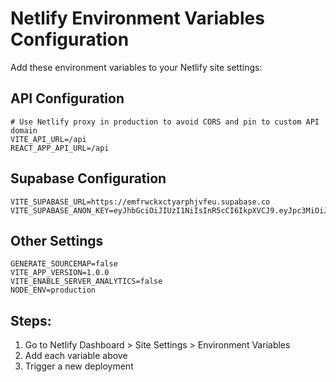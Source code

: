 # Netlify Environment Variables Configuration

Add these environment variables to your Netlify site settings:

## API Configuration
```
# Use Netlify proxy in production to avoid CORS and pin to custom API domain
VITE_API_URL=/api
REACT_APP_API_URL=/api
```

## Supabase Configuration  
```
VITE_SUPABASE_URL=https://emfrwckxctyarphjvfeu.supabase.co
VITE_SUPABASE_ANON_KEY=eyJhbGciOiJIUzI1NiIsInR5cCI6IkpXVCJ9.eyJpc3MiOiJzdXBhYmFzZSIsInJlZiI6ImVtZnJ3Y2t4Y3R5YXJwaGp2ZmV1Iiwicm9sZSI6ImFub24iLCJpYXQiOjE3NTgwNjM2NjcsImV4cCI6MjA3MzYzOTY2N30.yYrhigcrMY82OkA4KPqSANtN5YgeA6xGH9fnrTe5k8c
```

## Other Settings
```
GENERATE_SOURCEMAP=false
VITE_APP_VERSION=1.0.0
VITE_ENABLE_SERVER_ANALYTICS=false
NODE_ENV=production
```

## Steps:
1. Go to Netlify Dashboard > Site Settings > Environment Variables
2. Add each variable above
3. Trigger a new deployment
